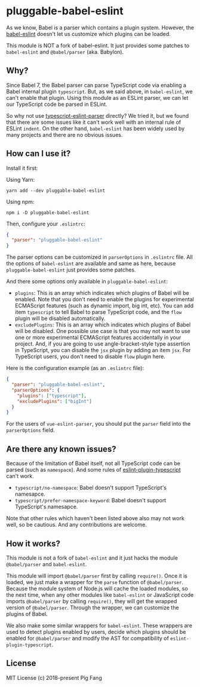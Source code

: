 # pluggable-babel-eslint

As we know, Babel is a parser which contains a plugin system. However, the [babel-eslint](https://github.com/babel/babel-eslint) doesn't let us customize which plugins can be loaded.

This module is NOT a fork of babel-eslint. It just provides some patches to `babel-eslint` and `@babel/parser` (aka. Babylon).

## Why?

Since Babel 7, the Babel parser can parse TypeScript code via enabling a Babel internal plugin `typescript`. But, as we said above, in `babel-eslint`, we can't enable that plugin. Using this module as an ESLint parser, we can let our TypeScript code be parsed in ESLint.

So why not use [typescript-eslint-parser](https://github.com/eslint/typescript-eslint-parser) directly? We tried it, but we found that there are some issues like it can't work well with an internal rule of ESLint `indent`. On the other hand, `babel-eslint` has been widely used by many projects and there are no obvious issues.

## How can I use it?

Install it first:

Using Yarn:

```
yarn add --dev pluggable-babel-eslint
```

Using npm:

```
npm i -D pluggable-babel-eslint
```

Then, configure your `.eslintrc`:

```json
{
  "parser": "pluggable-babel-eslint"
}
```

The parser options can be customized in `parserOptions` in `.eslintrc` file. All the options of `babel-eslint` are available and same as here, because `pluggable-babel-eslint` just provides some patches.

And there some options only available in `pluggable-babel-eslint`:

- `plugins`: This is an array which indicates which plugins of Babel will be enabled. Note that you don't need to enable the plugins for experimental ECMAScript features (such as dynamic import, big int, etc). You can add item `typescript` to tell Babel to parse TypeScript code, and the `flow` plugin will be disabled automatically.
- `excludePlugins`: This is an array which indicates which plugins of Babel will be disabled. One possible use case is that you may not want to use one or more experimental ECMAScript features accidentally in your project. And, if you are going to use angle-bracket-style type assertion in TypeScript, you can disable the `jsx` plugin by adding an item `jsx`. For TypeScript users, you don't need to disable `flow` plugin here.

Here is the configuration example (as an `.eslintrc` file):

```json
{
  "parser": "pluggable-babel-eslint",
  "parserOptions": {
    "plugins": ["typescript"],
    "excludePlugins": ["bigInt"]
  }
}
```

For the users of `vue-eslint-parser`, you should put the `parser` field into the `parserOptions` field.

## Are there any known issues?

Because of the limitation of Babel itself, not all TypeScript code can be parsed (such as `namespace`). And some rules of [eslint-plugin-typescript](https://github.com/nzakas/eslint-plugin-typescript) can't work.

- `typescript/no-namespace`: Babel doesn't support TypeScript's namesapce.
- `typescript/prefer-namespace-keyword`: Babel doesn't support TypeScript's namesapce.

Note that other rules which haven't been listed above also may not work well, so be cautious. And any contributions are welcome.

## How it works?

This module is not a fork of `babel-eslint` and it just hacks the module `@babel/parser` and `babel-eslint`.

This module will import `@babel/parser` first by calling `require()`. Once it is loaded, we just make a wrapper for the `parse` function of `@babel/parser`. Because the module system of Node.js will cache the loaded modules, so the next time, when any other modules like `babel-eslint` or JavaScript code imports `@babel/parser` by calling `require()`, they will get the wrapped version of `@babel/parser`. Through the wrapper, we can customize the plugins of Babel.

We also make some similar wrappers for `babel-eslint`. These wrappers are used to detect plugins enabled by users, decide which plugins should be enabled for `@babel/parser` and modify the AST for compatibility of `eslint-plugin-typescript`.

## License

MIT License (c) 2018-present Pig Fang
